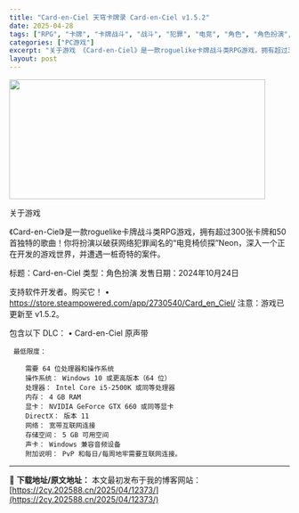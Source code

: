 ```yaml
---
title: "Card-en-Ciel 天穹卡牌录 Card-en-Ciel v1.5.2"
date: 2025-04-28
tags: ["RPG", "卡牌", "卡牌战斗", "战斗", "犯罪", "电竞", "角色", "角色扮演", "软件"]
categories: ["PC游戏"]
excerpt: "关于游戏 《Card-en-Ciel》是一款roguelike卡牌战斗类RPG游戏，拥有超过300张卡牌和50首独特的歌曲！你将扮演以破获网络犯罪闻名的“电竞椅侦探”Neon，深入一个正在开发的游戏世界，并遭遇一桩奇特的案件。 标题：Card-en-Ciel 类型：角色扮演 发售日期：2024年10&hellip;"
layout: post
---
```


<img class="aligncenter size-full wp-image-12381" src="https://2cy.202588.cn/wp-content/uploads/2025/04/2025042804434996.webp" alt="" width="460" height="215" />

关于游戏

《Card-en-Ciel》是一款roguelike卡牌战斗类RPG游戏，拥有超过300张卡牌和50首独特的歌曲！你将扮演以破获网络犯罪闻名的“电竞椅侦探”Neon，深入一个正在开发的游戏世界，并遭遇一桩奇特的案件。

标题：Card-en-Ciel
类型：角色扮演
发售日期：2024年10月24日

支持软件开发者。购买它！
• https://store.steampowered.com/app/2730540/Card_en_Ciel/
注意：游戏已更新至 v1.5.2。

包含以下 DLC：
• Card-en-Ciel 原声带 

     最低限度：

        需要 64 位处理器和操作系统
        操作系统： Windows 10 或更高版本（64 位）
        处理器： Intel Core i5-2500K 或同等处理器
        内存： 4 GB RAM
        显卡： NVIDIA GeForce GTX 660 或同等显卡
        DirectX： 版本 11
        网络： 宽带互联网连接
        存储空间： 5 GB 可用空间
        声卡： Windows 兼容音频设备
        附加说明： PvP 和每日/每周地牢需要互联网连接。


---
📖 **下载地址/原文地址：** 本文最初发布于我的博客网站：[https://2cy.202588.cn/2025/04/12373/](https://2cy.202588.cn/2025/04/12373/)
